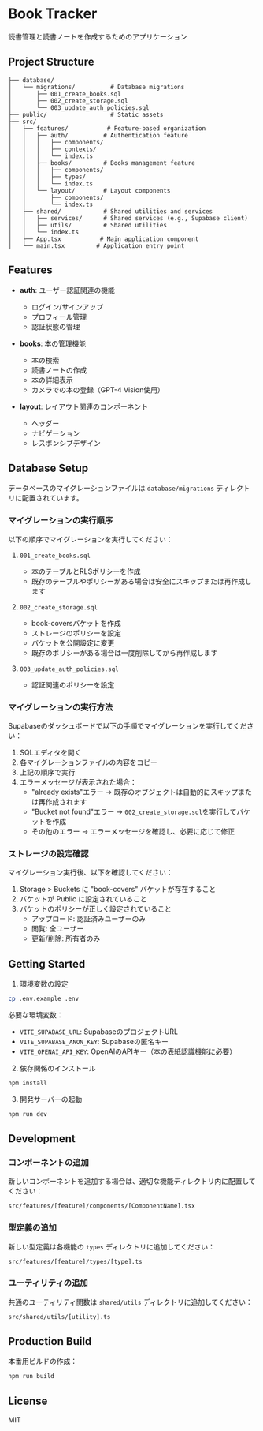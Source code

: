 # Book Tracker

読書管理と読書ノートを作成するためのアプリケーション

## Project Structure

```
├── database/
│   └── migrations/          # Database migrations
│       ├── 001_create_books.sql
│       ├── 002_create_storage.sql
│       └── 003_update_auth_policies.sql
├── public/                  # Static assets
├── src/
│   ├── features/           # Feature-based organization
│   │   ├── auth/          # Authentication feature
│   │   │   ├── components/
│   │   │   ├── contexts/
│   │   │   └── index.ts
│   │   ├── books/         # Books management feature
│   │   │   ├── components/
│   │   │   ├── types/
│   │   │   └── index.ts
│   │   └── layout/        # Layout components
│   │       ├── components/
│   │       └── index.ts
│   ├── shared/            # Shared utilities and services
│   │   ├── services/      # Shared services (e.g., Supabase client)
│   │   ├── utils/         # Shared utilities
│   │   └── index.ts
│   ├── App.tsx           # Main application component
│   └── main.tsx         # Application entry point
```

## Features

- **auth**: ユーザー認証関連の機能
  - ログイン/サインアップ
  - プロフィール管理
  - 認証状態の管理

- **books**: 本の管理機能
  - 本の検索
  - 読書ノートの作成
  - 本の詳細表示
  - カメラでの本の登録（GPT-4 Vision使用）

- **layout**: レイアウト関連のコンポーネント
  - ヘッダー
  - ナビゲーション
  - レスポンシブデザイン

## Database Setup

データベースのマイグレーションファイルは `database/migrations` ディレクトリに配置されています。

### マイグレーションの実行順序

以下の順序でマイグレーションを実行してください：

1. `001_create_books.sql`
   - 本のテーブルとRLSポリシーを作成
   - 既存のテーブルやポリシーがある場合は安全にスキップまたは再作成します

2. `002_create_storage.sql`
   - book-coversバケットを作成
   - ストレージのポリシーを設定
   - バケットを公開設定に変更
   - 既存のポリシーがある場合は一度削除してから再作成します

3. `003_update_auth_policies.sql`
   - 認証関連のポリシーを設定

### マイグレーションの実行方法

Supabaseのダッシュボードで以下の手順でマイグレーションを実行してください：

1. SQLエディタを開く
2. 各マイグレーションファイルの内容をコピー
3. 上記の順序で実行
4. エラーメッセージが表示された場合：
   - "already exists"エラー → 既存のオブジェクトは自動的にスキップまたは再作成されます
   - "Bucket not found"エラー → `002_create_storage.sql`を実行してバケットを作成
   - その他のエラー → エラーメッセージを確認し、必要に応じて修正

### ストレージの設定確認

マイグレーション実行後、以下を確認してください：

1. Storage > Buckets に "book-covers" バケットが存在すること
2. バケットが Public に設定されていること
3. バケットのポリシーが正しく設定されていること
   - アップロード: 認証済みユーザーのみ
   - 閲覧: 全ユーザー
   - 更新/削除: 所有者のみ

## Getting Started

1. 環境変数の設定
```bash
cp .env.example .env
```

必要な環境変数：
- `VITE_SUPABASE_URL`: SupabaseのプロジェクトURL
- `VITE_SUPABASE_ANON_KEY`: Supabaseの匿名キー
- `VITE_OPENAI_API_KEY`: OpenAIのAPIキー（本の表紙認識機能に必要）

2. 依存関係のインストール
```bash
npm install
```

3. 開発サーバーの起動
```bash
npm run dev
```

## Development

### コンポーネントの追加

新しいコンポーネントを追加する場合は、適切な機能ディレクトリ内に配置してください：

```bash
src/features/[feature]/components/[ComponentName].tsx
```

### 型定義の追加

新しい型定義は各機能の `types` ディレクトリに追加してください：

```bash
src/features/[feature]/types/[type].ts
```

### ユーティリティの追加

共通のユーティリティ関数は `shared/utils` ディレクトリに追加してください：

```bash
src/shared/utils/[utility].ts
```

## Production Build

本番用ビルドの作成：

```bash
npm run build
```

## License

MIT
